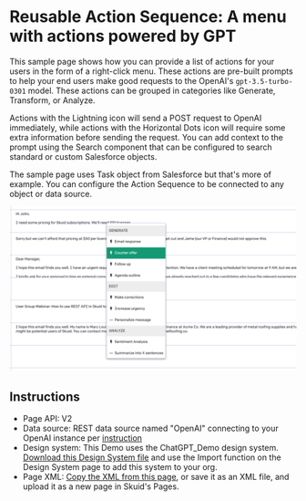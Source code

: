 # Reusable Action Sequence: A menu with actions powered by GPT 
 
This sample page shows how you can provide a list of actions for your users in the form of a right-click menu. These actions are pre-built prompts to help your end users make good requests to the OpenAI's `gpt-3.5-turbo-0301` model. These actions can be grouped in categories like Generate, Transform, or Analyze. 

Actions with the Lightning icon will send a POST request to OpenAI immediately, while actions with the Horizontal Dots icon will require some extra information before sending the request. You can add context to the prompt using the Search component that can be configured to search standard or custom Salesforce objects.

The sample page uses Task object from Salesforce but that's more of example. You can configure the Action Sequence to be connected to any object or data source. 

<img src="gpt-menu-actions.png" width="700"></img>

## Instructions
- Page API:  V2
- Data source: REST data source named "OpenAI" connecting to your OpenAI instance per [instruction](openAI)
- Design system: This Demo uses the ChatGPT_Demo design system. [Download this Design System file](../ChatGPT_Demo.designsystem?raw=true) and use the Import function on the Design System page to add this system to your org. 
- Page XML:  [Copy the XML from this page](MenuWithGPTActions.xml?raw=true), or save it as an XML file, and upload it as a new page in Skuid's Pages.
